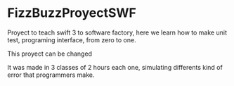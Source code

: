 # FizzBuzzProyectSWF
Proyect to teach swift 3 to software factory, here we learn how to make unit test, programing interface, from zero to one.

This proyect can be changed

It was made in 3 classes of 2 hours each one, simulating differents kind of error that programmers make.
